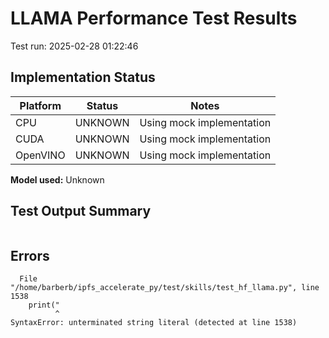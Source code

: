 # LLAMA Performance Test Results

Test run: 2025-02-28 01:22:46

## Implementation Status

| Platform | Status | Notes |
|----------|--------|-------|
| CPU | UNKNOWN | Using mock implementation |
| CUDA | UNKNOWN | Using mock implementation |
| OpenVINO | UNKNOWN | Using mock implementation |

**Model used:** Unknown


## Test Output Summary

```

```

## Errors

```
  File "/home/barberb/ipfs_accelerate_py/test/skills/test_hf_llama.py", line 1538
    print("
          ^
SyntaxError: unterminated string literal (detected at line 1538)

```

